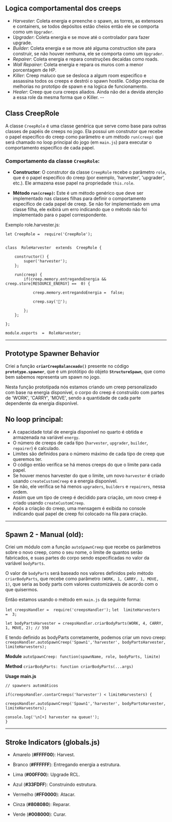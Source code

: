 ## Logica comportamental dos creeps
- _Harvester_: Coleta energia e preenche o spawn, as torres, as extensoes e containers, se todos depósitos estão cheios então ele se comporta como um `Upgrader`.
- _Upgrader_: Coleta energia e se move até o controlador para fazer upgrade.
- _Builder_: Coleta energia e se move até alguma construction site para construir, se não houver nenhuma, ele se comporta como um `Upgrader`.
- _Repairer_: Coleta energia e repara construções decaídas como roads.
- _Wall Repairer_: Coleta energia e repara os muros com a menor porcentagem de HP.
- _Killer_: Creep maluco que se desloca a algum room especifico e assassina todos os creeps e destrói o spawn hostile. Código precisa de melhorias no prototipo de spawn e na logica de funcionamento.
- _Healer_: Creep que cura creeps aliados. Ainda não dei a devida atenção a essa role da mesma forma que o Killer.
--
## Class CreepRole

A classe `CreepRole` é uma classe genérica que serve como base para outras classes de papéis de creeps no jogo. Ela possui um construtor que recebe o papel específico do creep como parâmetro e um método `run(creep)` que será chamado no loop principal do jogo (em `main.js`) para executar o comportamento específico de cada papel.

### Comportamento da classe `CreepRole`:

-   **Constructor**: O construtor da classe `CreepRole` recebe o parâmetro `role`, que é o papel específico do creep (por exemplo, 'harvester', 'upgrader', etc.). Ele armazena esse papel na propriedade `this.role`.
    
-   **Método `run(creep)`:** Este é um método genérico que deve ser implementado nas classes filhas para definir o comportamento específico de cada papel de creep. Se não for implementado em uma classe filha, ele exibirá um erro indicando que o método não foi implementado para o papel correspondente.

Exemplo role.harvester.js:

```
let CreepRole =  require('CreepRole');


class  RoleHarvester  extends  CreepRole {

	constructor() {
		super('harvester');
	};
	 
	run(creep) { 
		if(creep.memory.entregandoEnergia &&  creep.store[RESOURCE_ENERGY] ==  0) {

			creep.memory.entregandoEnergia =  false;

			creep.say('🔄');

		};
	};

};

module.exports  =  RoleHarvester;
```

---
## Prototype Spawner Behavior

Criei a função **`criarCreepBalanceado()`** presente no código **`prototype.spawner`**, que é um protótipo do objeto **`StructureSpawn`**, que como bem sabemos representa um spawn no jogo.

Nesta função prototipada nós estamos criando um creep personalizado com base na energia disponível, o corpo do creep é construído com partes de 'WORK', 'CARRY', 'MOVE', sendo a quantidade de cada parte dependente da energia disponível.

## No loop principal:
-   A capacidade total de energia disponível no quarto é obtida e armazenada na variável `energy`.
-   O número de creeps de cada tipo (`harvester`, `upgrader`, `builder`, `repairer`) é calculado.
-   Limites são definidos para o número máximo de cada tipo de creep que queremos ter.
-   O código então verifica se há menos creeps do que o limite para cada papel.
-   Se houver menos harvester do que o limite, um novo `harvester` é criado usando `createCustomCreep` e a energia disponível.
-   Se não, ele verifica se há menos `upgraders`, `builders` e `repairers`, nessa ordem.
-   Assim que um tipo de creep é decidido para criação, um novo creep é criado usando `createCustomCreep`.
-   Após a criação do creep, uma mensagem é exibida no console indicando qual papel de creep foi colocado na fila para criação.
---
## Spawn 2 - Manual (old):

Criei um módulo com a função `autoSpawnCreep` que recebe os parâmetros sobre o novo creep, como o seu nome, o limite de quantos serão fabricados, e suas partes do corpo sendo especificadas no valor da variável `bodyParts`.

O valor de `bodyParts` será baseado nos valores definidos pelo método `criarBodyParts`, que recebe como parâmetro `(WORK, 1, CARRY, 1, MOVE, 1)`, que seria as body parts com valores customizáveis de acordo com o que quisermos.

Então estamos usando o método em `main.js` da seguinte forma:

`let creepsHandler =  require('creepsHandler');`
`let  limiteHarvesters  =  3;`

`let bodyPartsHarvester = creepsHandler.criarBodyParts(WORK, 4, CARRY, 1, MOVE, 2); // 550`

E tendo definido as bodyParts corretamente, podemos criar um novo creep:
`creepsHandler.autoSpawnCreep('Spawn1','harvester', bodyPartsHarvester, limiteHarvesters);`

**Module**
`autoSpawnCreep: function(spawnName, role, bodyParts, limite)`

**Method**
`criarBodyParts: function criarBodyParts(...args)`

**Usage main.js**
```
// spawners automáticos

if(creepsHandler.contarCreeps('harvester') < limiteHarvesters) {

creepsHandler.autoSpawnCreep('Spawn1','harvester', bodyPartsHarvester, limiteHarvesters);

console.log('\n[+] harvester na queue!');
}
```


---
## Stroke Indicators (globals.js)

- Amarelo (**#FFFF00**): Harvest.

- Branco (**#FFFFFF**): Entregando energia a estrutura.

- Lima (**#00FF00**): Upgrade RCL.

- Azul (**#33FDFF**): Construindo estrutura.

- Vermelho (**#FF0000**): Atacar.

- Cinza (**#808080**): Reparar.

- Verde (**#008000**): Curar.
